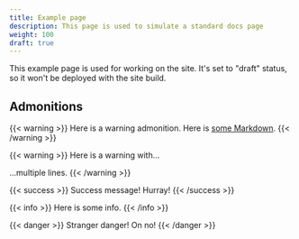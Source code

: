 ```yaml
---
title: Example page
description: This page is used to simulate a standard docs page
weight: 100
draft: true
---
```


This example page is used for working on the site. It's set to "draft" status, so it won't be deployed with the site build.

## Admonitions

{{< warning >}}
Here is a warning admonition. Here is [some Markdown](https://tikv.org).
{{< /warning >}}

{{< warning >}}
Here is a warning with...

...multiple lines.
{{< /warning >}}

{{< success >}}
Success message! Hurray!
{{< /success >}}

{{< info >}}
Here is some info.
{{< /info >}}

{{< danger >}}
Stranger danger! On no!
{{< /danger >}}
